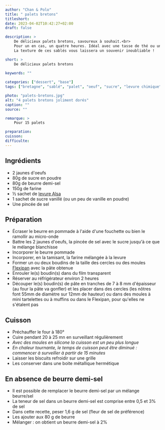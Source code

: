 ```yaml
---
author: "Chan & Polo"
title: " palets bretons"
titleshort:
date: 2023-04-02T10:42:27+02:00
draft: false

description: >
    De délicieux palets bretons, savoureux à souhait.<br>
    Pour un en cas, un quatre heures. Idéal avec une tasse de thé ou un bon café serré.<br>
    La texture de ces sablés vous laissera un souvenir inoubliable !

short: >
    De délicieux palets bretons
    
keywords: ""

categories: ["dessert", "base"]
tags: ["bretagne", "sablé", "palet", "oeuf", "sucre", "levure chimique", "farine", "vanille"]

photo: "palets-bretons.jpg"
alt: "4 palets bretons joliment dorés"
caption: ""
source: ""

remarque: >
    Pour 15 palets

preparation: 
cuisson: 
difficulte:
---
```



## Ingrédients
- 2 jaunes d'oeufs
- 80g de sucre en poudre
- 80g de beurre demi-sel
- 150g de farine
- ½ sachet de [levure Alsa](https://www.alsa.fr/nos-produits/levure-chimique-alsacienne/)
- 1 sachet de sucre vanillé (ou un peu de vanille en poudre)
- Une pincée de sel

## Préparation
- Écraser le beurre en pommade à l'aide d'une fouchette ou bien le ramollir au micro-onde
- Battre les 2 jaunes d'oeufs, la pincée de sel avec le sucre jusqu'à ce que le mélange blanchisse
- Incorporer le beurre pommade
- Incorporer, en la tamisant, la farine mélangée à la levure
- Former un ou deux boudins de la taille des cercles ou des moules [Flexipan](https://flexipan.fr/) avec la pâte obtenue
- Enrouler le(s) boudin(s) dans du film transparent 
- Réserver au réfrigérateur environ 2 heures
- Découper le(s) boudin(s) de pâte en tranches de 7 à 8 mm d'épaisseur (au four la pâte va gonfler) et les placer dans des cercles (les nôtres font 55mm de diamètre sur 12mm de hauteur) ou
dans des moules à mini tartelettes ou à muffins ou dans le Flexipan, pour qu'elles ne s'étalent pas
## Cuisson
- Préchauffer le four à 180°
- Cuire pendant 20 à 25 mn en surveillant régulièrement 
- *Avec des moules en silicone la cuisson est un peu plus longue*
- *En chaleur tournante, le temps de cuisson peut être diminué : commencer à surveiller à partir de 15 minutes*
- Laisser les biscuits refroidir sur une grille
- Les conserver dans une boite métallique hermétique
## En absence de beurre demi-sel
- Il est possible de remplacer le beurre demi-sel par un mélange beurre/sel
- La teneur de sel dans un beurre demi-sel est comprise entre 0,5 et 3% de sel
- Dans cette recette, peser 1,6 g de sel (fleur de sel de préférence)
- Les ajouter aux 80 g de beurre
- Mélanger : on obtient un beurre demi-sel à 2%

